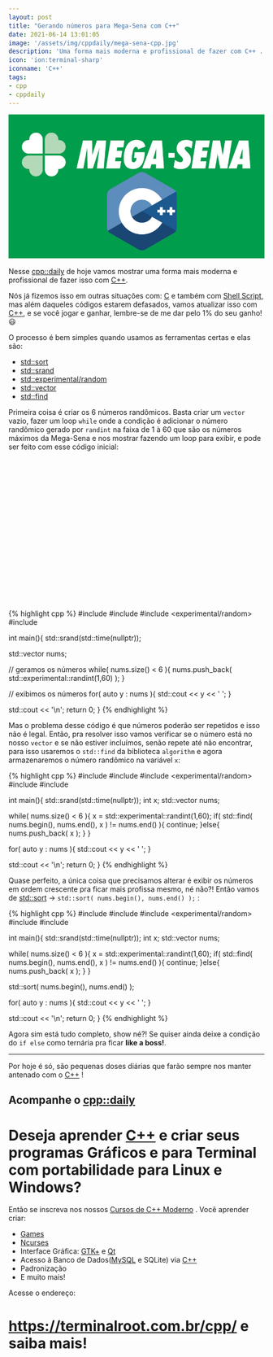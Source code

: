 ```yaml
---
layout: post
title: "Gerando números para Mega-Sena com C++"
date: 2021-06-14 13:01:05
image: '/assets/img/cppdaily/mega-sena-cpp.jpg'
description: 'Uma forma mais moderna e profissional de fazer com C++ .'
icon: 'ion:terminal-sharp'
iconname: 'C++'
tags:
- cpp
- cppdaily
---
```


![Gerando números para Mega-Sena com C++](/assets/img/cppdaily/mega-sena-cpp.jpg)

Nesse [cpp::daily](https://terminalroot.com.br/tags#cppdaily) de hoje vamos mostrar uma forma mais moderna e profissional de fazer isso com [C++](https://terminalroot.com.br/cpp).

Nós já fizemos isso em outras situações com: [C](https://terminalroot.com.br/2012/12/gerando-numeros-para-mega-sena-em.html) e também com [Shell Script](https://terminalroot.com.br/2015/01/gerando-numeros-para-mega-sena-com.html), mas além daqueles códigos estarem defasados, vamos atualizar isso com [C++](https://terminalroot.com.br/cpp), e se você jogar e ganhar, lembre-se de me dar pelo 1% do seu ganho! 😃 

O processo é bem simples quando usamos as ferramentas certas e elas são:
+ [std::sort](https://terminalroot.com.br/2021/04/std-swap-std-greater-std-sort.html)
+ [std::srand](https://terminalroot.com.br/2021/06/gerando-numeros-randomicos-com-cpp.html)
+ [std::experimental/random](https://terminalroot.com.br/2021/06/gerando-numeros-randomicos-com-cpp.html)
+ [std::vector](https://terminalroot.com.br/2021/04/cpp-vector-bidimensional.html)
+ [std::find](https://terminalroot.com.br/2021/04/cppdaily-std-count-if.html)


Primeira coisa é criar os 6 números randômicos. Basta criar um `vector` vazio, fazer um loop `while` onde a condição é adicionar o número randômico gerado por `randint` na faixa de 1 à 60 que são os números máximos da Mega-Sena e nos mostrar fazendo um loop para exibir, e pode ser feito com esse código inicial:

<!-- QUADRADO -->
<script async src="//pagead2.googlesyndication.com/pagead/js/adsbygoogle.js"></script>
<ins class="adsbygoogle"
style="display:inline-block;width:336px;height:280px"
data-ad-client="ca-pub-2838251107855362"
data-ad-slot="5351066970"></ins>
<script>
(adsbygoogle = window.adsbygoogle || []).push({});
</script>

{% highlight cpp %}
#include <iostream>
#include <ctime>
#include <experimental/random>
#include <vector>

int main(){
  std::srand(std::time(nullptr));

  std::vector<int> nums;

  // geramos os números
  while( nums.size() < 6 ){
    nums.push_back( std::experimental::randint(1,60) );
  }

  // exibimos os números
  for( auto y : nums ){
    std::cout << y << ' ';
  }

  std::cout << '\n';
  return 0;
}
{% endhighlight %}

Mas o problema desse código é que números poderão ser repetidos e isso não é legal. Então, pra resolver isso vamos verificar se o número está no nosso `vector` e se não estiver incluímos, senão repete até não encontrar, para isso usaremos o `std::find` da biblioteca `algorithm` e agora armazenaremos o número randômico na variável `x`:

{% highlight cpp %}
#include <iostream>
#include <ctime>
#include <experimental/random>
#include <vector>
#include <algorithm>

int main(){
  std::srand(std::time(nullptr));
  int x;
  std::vector<int> nums;

  while( nums.size() < 6 ){
    x = std::experimental::randint(1,60);
    if( std::find( nums.begin(), nums.end(), x ) != nums.end() ){
      continue;
    }else{
      nums.push_back( x );
    }
  }

  for( auto y : nums ){
    std::cout << y << ' ';
  }


  std::cout << '\n';
  return 0;
}
{% endhighlight %}

Quase perfeito, a única coisa que precisamos alterar é exibir os números em ordem crescente pra ficar mais profissa mesmo, né não?! Então vamos de [std::sort](https://terminalroot.com.br/2021/04/std-swap-std-greater-std-sort.html) → `std::sort( nums.begin(), nums.end() );` :

<!-- RETANGULO LARGO 2 -->
<script async src="//pagead2.googlesyndication.com/pagead/js/adsbygoogle.js"></script>
<ins class="adsbygoogle"
style="display:block; text-align:center;"
data-ad-layout="in-article"
data-ad-format="fluid"
data-ad-client="ca-pub-2838251107855362"
data-ad-slot="8549252987"></ins>
<script>
(adsbygoogle = window.adsbygoogle || []).push({});
</script>

{% highlight cpp %}
#include <iostream>
#include <ctime>
#include <experimental/random>
#include <vector>
#include <algorithm>

int main(){
  std::srand(std::time(nullptr));
  int x;
  std::vector<int> nums;

  while( nums.size() < 6 ){
    x = std::experimental::randint(1,60);
    if( std::find( nums.begin(), nums.end(), x ) != nums.end() ){
      continue;
    }else{
      nums.push_back( x );
    }
  }

  std::sort( nums.begin(), nums.end() );

  for( auto y : nums ){
    std::cout << y << ' ';
  }

  std::cout << '\n';
  return 0;
}
{% endhighlight %}

Agora sim está tudo completo, show né?! Se quiser ainda deixe a condição do `if else` como ternária pra ficar **like a boss!**.

---

Por hoje é só, são pequenas doses diárias que farão sempre nos manter antenado com o [C++](https://terminalroot.com.br/cpp/) !

## Acompanhe o [cpp::daily](https://terminalroot.com.br/tags#cppdaily)

# Deseja aprender [C++](https://terminalroot.com.br/cpp/) e criar seus programas Gráficos e para Terminal com portabilidade para Linux e Windows?
Então se inscreva nos nossos [Cursos de C++ Moderno](https://terminalroot.com.br/cpp/) . Você aprender criar:
- [Games](https://terminalroot.com.br/tags#games)
- [Ncurses](https://terminalroot.com.br/2021/02/crie-programas-graficos-no-terminal-com-cpp-e-ncurses.html)
- Interface Gráfica: [GTK+](https://terminalroot.com.br/2020/08/anjuta-o-melhor-ide-para-c-com-gtkmm.html) e [Qt](https://terminalroot.com.br/2021/02/gerencie-suas-contas-financeiras-pessoais-com-terminal-finances.html)
- Acesso à Banco de Dados([MySQL](https://terminalroot.com.br/mysql/) e SQLite) via [C++](https://terminalroot.com.br/cpp/)
- Padronização
- E muito mais!

Acesse o endereço:
# <https://terminalroot.com.br/cpp/> e saiba mais!



